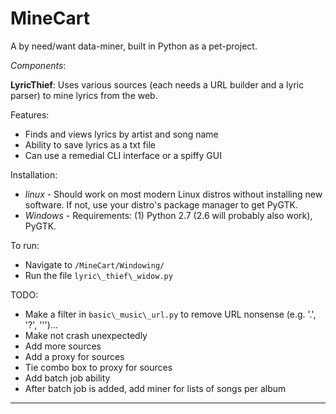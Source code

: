 MineCart
========

A by need/want data-miner, built in Python as a pet-project.

_Components_:

**LyricThief**:
Uses various sources (each needs a URL builder and a lyric parser) to mine lyrics from the web.

Features:
 - Finds and views lyrics by artist and song name
 - Ability to save lyrics as a txt file
 - Can use a remedial CLI interface or a spiffy GUI

Installation:
 - _linux_ - Should work on most modern Linux distros without installing new software. If not,
   use your distro's package manager to get PyGTK.
 - _Windows_ - Requirements: (1) Python 2.7 (2.6 will probably also work), PyGTK.

To run: 
 - Navigate to `/MineCart/Windowing/`
 - Run the file `lyric\_thief\_widow.py`

TODO:
 - Make a filter in `basic\_music\_url.py` to remove URL nonsense (e.g. '.', '?', ''')...
 - Make not crash unexpectedly
 - Add more sources
 - Add a proxy for sources
 - Tie combo box to proxy for sources
 - Add batch job ability
 - After batch job is added, add miner for lists of songs per album

<hr>
